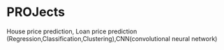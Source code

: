 # PROJects
House price prediction, Loan price prediction (Regression,Classification,Clustering),CNN(convolutional neural network)
